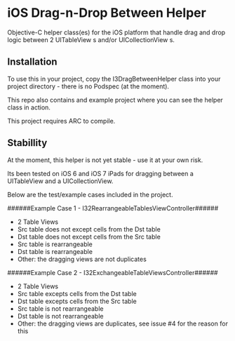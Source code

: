 iOS Drag-n-Drop Between Helper
==============================

Objective-C helper class(es) for the iOS platform that handle drag and drop logic between 2 UITableView s and/or UICollectionView s.


Installation
------------

To use this in your project, copy the I3DragBetweenHelper class into your project directory - there is no Podspec (at the moment).

This repo also contains and example project where you can see the helper class in action.

This project requires ARC to compile.


Stabillity
----------

At the moment, this helper is not yet stable - use it at your own risk.

Its been tested on iOS 6 and iOS 7 iPads for dragging between a UITableView and a UICollectionView.

Below are the test/example cases included in the project.

######Example Case 1 - I32RearrangeableTablesViewController######
- 2 Table Views
- Src table does not except cells from the Dst table
- Dst table does not except cells from the Src table
- Src table is rearrangeable
- Dst table is rearrangeable
- Other: the dragging views are not duplicates

######Example Case 2 - I32ExchangeableTableViewsController######
- 2 Table Views
- Src table excepts cells from the Dst table
- Dst table excepts cells from the Src table
- Src table is not rearrangeable
- Dst table is not rearrangeable
- Other: the dragging views are duplicates, see issue #4 for the reason for this


